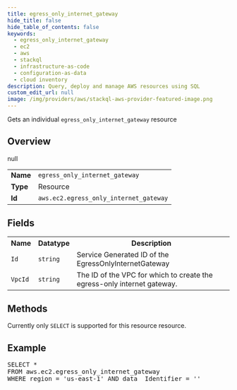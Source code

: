 ```yaml
---
title: egress_only_internet_gateway
hide_title: false
hide_table_of_contents: false
keywords:
  - egress_only_internet_gateway
  - ec2
  - aws
  - stackql
  - infrastructure-as-code
  - configuration-as-data
  - cloud inventory
description: Query, deploy and manage AWS resources using SQL
custom_edit_url: null
image: /img/providers/aws/stackql-aws-provider-featured-image.png
---
```

Gets an individual <code>egress_only_internet_gateway</code> resource

## Overview
<table><tbody>
<tr><td><b>Name</b></td><td><code>egress_only_internet_gateway</code></td></tr>
<tr><td><b>Type</b></td><td>Resource</td></tr>
null
<tr><td><b>Id</b></td><td><code>aws.ec2.egress_only_internet_gateway</code></td></tr>
</tbody></table>

## Fields
<table><tbody>
<tr><th>Name</th><th>Datatype</th><th>Description</th></tr>
<tr><td><code>Id</code></td><td><code>string</code></td><td>Service Generated ID of the EgressOnlyInternetGateway</td></tr><tr><td><code>VpcId</code></td><td><code>string</code></td><td>The ID of the VPC for which to create the egress-only internet gateway.</td></tr>
</tbody></table>

## Methods
Currently only <code>SELECT</code> is supported for this resource resource.

## Example
<pre>
SELECT * 
FROM aws.ec2.egress_only_internet_gateway
WHERE region = 'us-east-1' AND data__Identifier = '<Id>'
</pre>
